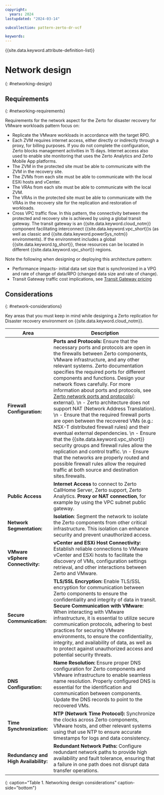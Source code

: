 ```yaml
---
copyright:
  years: 2024
lastupdated: "2024-03-14"

subcollection: pattern-zerto-dr-vcf

keywords:
---
```

{{site.data.keyword.attribute-definition-list}}

# Network design
{: #networking-design}

## Requirements
{: #networking-requirements}

Requirements for the network aspect for the Zerto for disaster recovery for VMware workloads pattern focus on:

- Replicate the VMware workloads in accordance with the target RPO.
- Each ZVM requires internet access, either directly or indirectly through a proxy, for billing purposes. If you do not complete the configuration, Zerto blocks management activities in 15 days. Internet access also used to enable site monitoring that uses the Zerto Analytics and Zerto Mobile App platforms.
- The ZVM in the protected site must be able to communicate with the ZVM in the recovery site.
- The ZVMs from each site must be able to communicate with the local ESXi hosts and vCenter.
- The VRAs from each site must be able to communicate with the local ZVM.
- The VRAs in the protected site must be able to communicate with the VRAs in the recovery site for the replication and restoration of workloads.
- Cross VPC traffic flow. In this pattern, the connectivity between the protected and recovery site is achieved by using a global transit gateway. The transit gateway is an {{site.data.keyword.cloud_notm}} component facilitating interconnect {{site.data.keyword.vpc_short}}s (as well as  classic and {{site.data.keyword.powerSys_notm}} environments). If the environment includes a global {{site.data.keyword.tg_short}}, these resources can be located in different {{site.data.keyword.vpc_short}} regions.

Note the following when designing or deploying this architecture pattern:
- Performance impacts- initial data set size that is synchronized in a VPG and rate of change of data/RPO (changed data size and rate of change).
- Transit Gateway traffic cost implications, see [Transit Gateway pricing]( https://cloud.ibm.com/docs/transit-gateway?topic=transit-gateway-faqs-for-transit-gateway#transit-gateway-pricing)

## Considerations
{: #network-considerations}

Key areas that you must keep in mind while designing a Zerto replication for Disaster recovery environment on {{site.data.keyword.cloud_notm}}.

| **Area**                                                                | **Description**                                                                                                                                                                                                                                                                                                                                                                                                                                                                                                                     |
| ----------------------------------------------------------------------------- | ----------------------------------------------------------------------------------------------------------------------------------------------------------------------------------------------------------------------------------------------------------------------------------------------------------------------------------------------------------------------------------------------------------------------------------------------------------------------------------------------------------------------------------------- |
| **Firewall Configuration:**                                             | **Ports and Protocols:** Ensure that the necessary ports and protocols are open in the firewalls between Zerto components, VMware infrastructure, and any other relevant systems. Zerto documentation specifies the required ports for different components and functions. Design your network flows carefully. For more information about ports and protocols, see [Zerto network ports and protocols](https://help.zerto.com/bundle/Admin.VC.HTML.90/page/Port_Usage.htm){: external}.  \n - Zerto architecture does not support NAT (Network Address Translation).  \n - Ensure that the required firewall ports are open between the recovered VMs (e.g.: NSX-T distributed firewall rules) and their eventual external dependencies.   \n - Ensure that the {{site.data.keyword.vpc_short}} security groups and firewall rules allow the replication and control traffic.  \n - Ensure that the networks are properly routed and possible firewall rules allow the required traffic at both source and destination sites.firewalls.                                                                                            |
| **Public Access**                                                       | **Internet Access** to connect to Zerto CallHome Server, Zerto support, Zerto Analytics. **Proxy or NAT connection**, for example by using the VPC subnet public gateway.                                                                                                                                                                                                                                                                                                                                                     |
| **Network Segmentation:**                                               | **Isolation**: Segment the network to isolate the Zerto components from other critical infrastructure. This isolation can enhance security and prevent unauthorized access.                                                                                                                                                                                                                                                                                                                                                         |
| **VMware vSphere Connectivity:**                                        | **vCenter and ESXi Host Connectivity:** Establish reliable connections to VMware vCenter and ESXi hosts to facilitate the discovery of VMs, configuration settings retrieval, and other interactions between Zerto and VMware.                                                                                                                                                                                                                                                                                                      |
| **Secure Communication:**                                               | **TLS/SSL Encryption:** Enable TLS/SSL encryption for communication between Zerto components to ensure the confidentiality and integrity of data in transit. **Secure Communication with VMware:** When interacting with VMware infrastructure, it is essential to utilize secure communication protocols, adhering to best practices for securing VMware environments, to ensure the confidentiality, integrity, and availability of data, as well as to protect against unauthorized access and potential security threats. |
| **DNS Configuration:**                                                  | **Name Resolution:** Ensure proper DNS configuration for Zerto components and VMware infrastructure to enable seamless name resolution. Properly configured DNS is essential for the identification and communication between components. Update the DNS records to point to the recovered VMs.                                                                                                                                                                                                                                     |
| **Time Synchronization:**                                               | **NTP (Network Time Protocol):** Synchronize the clocks across Zerto components, VMware hosts, and other relevant systems using that use NTP to ensure accurate timestamps for logs and data consistency.                                                                                                                                                                                                                                                                                                                           |
| **Redundancy and High Availability:**                                   | **Redundant Network Paths:** Configure redundant network paths to provide high availability and fault tolerance, ensuring that a failure in one path does not disrupt data transfer operations.                                                                                                                                                                                                                              |
{: caption="Table 1. Networking design considerations" caption-side="bottom"}
